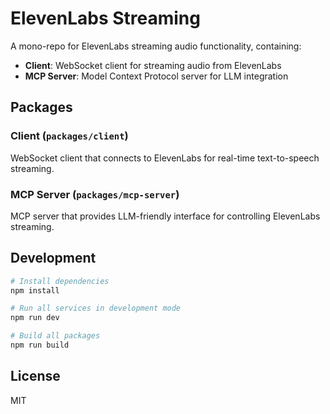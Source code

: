 # ElevenLabs Streaming

A mono-repo for ElevenLabs streaming audio functionality, containing:

- **Client**: WebSocket client for streaming audio from ElevenLabs
- **MCP Server**: Model Context Protocol server for LLM integration

## Packages

### Client (`packages/client`)

WebSocket client that connects to ElevenLabs for real-time text-to-speech streaming.

### MCP Server (`packages/mcp-server`)

MCP server that provides LLM-friendly interface for controlling ElevenLabs streaming.

## Development

```bash
# Install dependencies
npm install

# Run all services in development mode
npm run dev

# Build all packages
npm run build
```

## License

MIT
